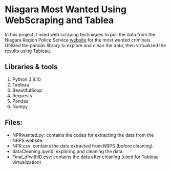 # Niagara Most Wanted Using WebScraping and Tablea

In this project, I used web scraping techniques to pull the data from the Niagara Region Police Service [website](https://www.niagarapolice.ca/en/news-and-events/Niagara-s-Wanted.aspx) for the most wanted criminals.
Utilized the pandas library to explore and clean the data, then virtualized the results using Tableau. 

## Libraries & tools
1. Python 3.8.10
2. Tableau
3. BeautifulSoup
4. Requests
5. Pandas
6. Numpy

## Files:
- NPRwanted.py: contains the codes for extracting the data from the NRPS website.
- NPR.csv: contains the data extracted from NRPS (before cleaning).
- dataCleaning.ipynb: exploring and cleaning the data.
- Final_dfwithID.csv: contains the data after cleaning (used for Tableau virtualization)




